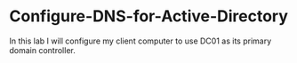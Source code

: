 # Configure-DNS-for-Active-Directory
In this lab I will configure my client computer to use DC01 as its primary domain controller.
